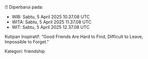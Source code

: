 ⏰ Diperbarui pada:
- WIB: Sabtu, 5 April 2025 10.37.08 UTC
- WITA: Sabtu, 5 April 2025 11.37.08 UTC
- WIT: Sabtu, 5 April 2025 12.37.08 UTC

Kutipan Inspiratif:
"Good Friends Are Hard to Find, Difficult to Leave, Impossible to Forget."


Kategori: friendship

